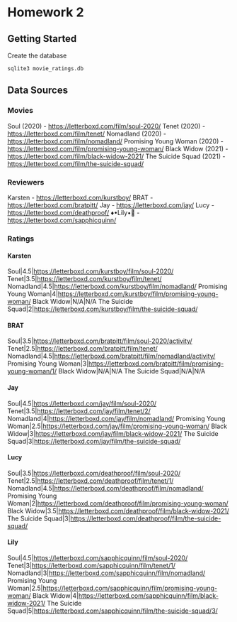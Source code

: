 # Homework 2

## Getting Started

Create the database

`sqlite3 movie_ratings.db`

## Data Sources

### Movies

Soul (2020) - https://letterboxd.com/film/soul-2020/
Tenet (2020) - https://letterboxd.com/film/tenet/
Nomadland (2020) - https://letterboxd.com/film/nomadland/
Promising Young Woman (2020) - https://letterboxd.com/film/promising-young-woman/
Black Widow (2021) - https://letterboxd.com/film/black-widow-2021/
The Suicide Squad (2021) - https://letterboxd.com/film/the-suicide-squad/

### Reviewers

Karsten - https://letterboxd.com/kurstboy/
BRAT - https://letterboxd.com/bratpitt/
Jay - https://letterboxd.com/jay/
Lucy - https://letterboxd.com/deathproof/
♦️•Lily•💋 - https://letterboxd.com/sapphicquinn/

### Ratings

#### Karsten

Soul|4.5|https://letterboxd.com/kurstboy/film/soul-2020/
Tenet|3.5|https://letterboxd.com/kurstboy/film/tenet/
Nomadland|4.5|https://letterboxd.com/kurstboy/film/nomadland/
Promising Young Woman|4|https://letterboxd.com/kurstboy/film/promising-young-woman/
Black Widow|N/A|N/A
The Suicide Squad|2|https://letterboxd.com/kurstboy/film/the-suicide-squad/

#### BRAT

Soul|3.5|https://letterboxd.com/bratpitt/film/soul-2020/activity/
Tenet|2.5|https://letterboxd.com/bratpitt/film/tenet/
Nomadland|4.5|https://letterboxd.com/bratpitt/film/nomadland/activity/
Promising Young Woman|3|https://letterboxd.com/bratpitt/film/promising-young-woman/1/
Black Widow|N/A|N/A
The Suicide Squad|N/A|N/A

#### Jay

Soul|4.5|https://letterboxd.com/jay/film/soul-2020/
Tenet|3.5|https://letterboxd.com/jay/film/tenet/2/
Nomadland|4|https://letterboxd.com/jay/film/nomadland/
Promising Young Woman|2.5|https://letterboxd.com/jay/film/promising-young-woman/
Black Widow|3|https://letterboxd.com/jay/film/black-widow-2021/
The Suicide Squad|3|https://letterboxd.com/jay/film/the-suicide-squad/

#### Lucy

Soul|3.5|https://letterboxd.com/deathproof/film/soul-2020/
Tenet|2.5|https://letterboxd.com/deathproof/film/tenet/1/
Nomadland|4.5|https://letterboxd.com/deathproof/film/nomadland/
Promising Young Woman|2|https://letterboxd.com/deathproof/film/promising-young-woman/
Black Widow|3.5|https://letterboxd.com/deathproof/film/black-widow-2021/
The Suicide Squad|3|https://letterboxd.com/deathproof/film/the-suicide-squad/

#### Lily

Soul|4.5|https://letterboxd.com/sapphicquinn/film/soul-2020/
Tenet|3|https://letterboxd.com/sapphicquinn/film/tenet/1/
Nomadland|3|https://letterboxd.com/sapphicquinn/film/nomadland/
Promising Young Woman|2.5|https://letterboxd.com/sapphicquinn/film/promising-young-woman/
Black Widow|4|https://letterboxd.com/sapphicquinn/film/black-widow-2021/
The Suicide Squad|5|https://letterboxd.com/sapphicquinn/film/the-suicide-squad/3/
